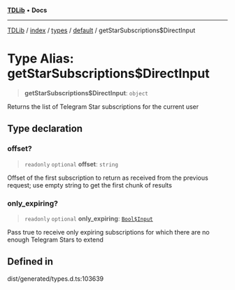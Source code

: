 [**TDLib**](../../../../../../README.md) • **Docs**

***

[TDLib](../../../../../../modules.md) / [index](../../../../../README.md) / [types](../../../README.md) / [default](../README.md) / getStarSubscriptions$DirectInput

# Type Alias: getStarSubscriptions$DirectInput

> **getStarSubscriptions$DirectInput**: `object`

Returns the list of Telegram Star subscriptions for the current user

## Type declaration

### offset?

> `readonly` `optional` **offset**: `string`

Offset of the first subscription to return as received from the previous request; use empty string to get the first chunk of results

### only\_expiring?

> `readonly` `optional` **only\_expiring**: [`Bool$Input`](Bool$Input.md)

Pass true to receive only expiring subscriptions for which there are no enough Telegram Stars to extend

## Defined in

dist/generated/types.d.ts:103639
